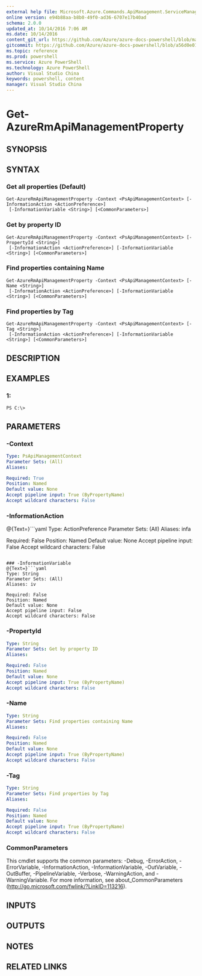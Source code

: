 ```yaml
---
external help file: Microsoft.Azure.Commands.ApiManagement.ServiceManagement.dll-Help.xml
online version: e94b88aa-b8b0-49f0-ad36-6707e17b40ad
schema: 2.0.0
updated_at: 10/14/2016 7:06 AM
ms.date: 10/14/2016
content_git_url: https://github.com/Azure/azure-docs-powershell/blob/master/azureps-cmdlets-docs/ResourceManager/Microsoft.Azure.Commands.ApiManagement.ServiceManagement/v2.0/CmdletMDs/Get-AzureRmApiManagementProperty.md
gitcommit: https://github.com/Azure/azure-docs-powershell/blob/a56d0e01e65c2c33aa2af13dd29addc94ead6e88/azureps-cmdlets-docs/ResourceManager/Microsoft.Azure.Commands.ApiManagement.ServiceManagement/v2.0/CmdletMDs/Get-AzureRmApiManagementProperty.md
ms.topic: reference
ms.prod: powershell
ms.service: Azure PowerShell
ms.technology: Azure PowerShell
author: Visual Studio China
keywords: powershell, content
manager: Visual Studio China
---
```


# Get-AzureRmApiManagementProperty

## SYNOPSIS

## SYNTAX

### Get all properties (Default)
```
Get-AzureRmApiManagementProperty -Context <PsApiManagementContext> [-InformationAction <ActionPreference>]
 [-InformationVariable <String>] [<CommonParameters>]
```

### Get by property ID
```
Get-AzureRmApiManagementProperty -Context <PsApiManagementContext> [-PropertyId <String>]
 [-InformationAction <ActionPreference>] [-InformationVariable <String>] [<CommonParameters>]
```

### Find properties containing Name
```
Get-AzureRmApiManagementProperty -Context <PsApiManagementContext> [-Name <String>]
 [-InformationAction <ActionPreference>] [-InformationVariable <String>] [<CommonParameters>]
```

### Find properties by Tag
```
Get-AzureRmApiManagementProperty -Context <PsApiManagementContext> [-Tag <String>]
 [-InformationAction <ActionPreference>] [-InformationVariable <String>] [<CommonParameters>]
```

## DESCRIPTION

## EXAMPLES

### 1:
```
PS C:\>
```

## PARAMETERS

### -Context
```yaml
Type: PsApiManagementContext
Parameter Sets: (All)
Aliases: 

Required: True
Position: Named
Default value: None
Accept pipeline input: True (ByPropertyName)
Accept wildcard characters: False
```

### -InformationAction
@{Text=}```yaml
Type: ActionPreference
Parameter Sets: (All)
Aliases: infa

Required: False
Position: Named
Default value: None
Accept pipeline input: False
Accept wildcard characters: False
```

### -InformationVariable
@{Text=}```yaml
Type: String
Parameter Sets: (All)
Aliases: iv

Required: False
Position: Named
Default value: None
Accept pipeline input: False
Accept wildcard characters: False
```

### -PropertyId
```yaml
Type: String
Parameter Sets: Get by property ID
Aliases: 

Required: False
Position: Named
Default value: None
Accept pipeline input: True (ByPropertyName)
Accept wildcard characters: False
```

### -Name
```yaml
Type: String
Parameter Sets: Find properties containing Name
Aliases: 

Required: False
Position: Named
Default value: None
Accept pipeline input: True (ByPropertyName)
Accept wildcard characters: False
```

### -Tag
```yaml
Type: String
Parameter Sets: Find properties by Tag
Aliases: 

Required: False
Position: Named
Default value: None
Accept pipeline input: True (ByPropertyName)
Accept wildcard characters: False
```

### CommonParameters
This cmdlet supports the common parameters: -Debug, -ErrorAction, -ErrorVariable, -InformationAction, -InformationVariable, -OutVariable, -OutBuffer, -PipelineVariable, -Verbose, -WarningAction, and -WarningVariable. For more information, see about_CommonParameters (http://go.microsoft.com/fwlink/?LinkID=113216).

## INPUTS

## OUTPUTS

## NOTES

## RELATED LINKS

